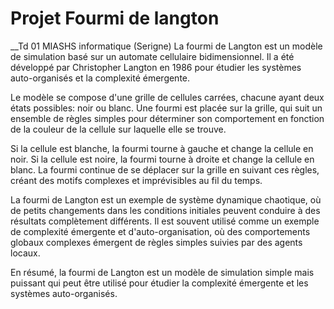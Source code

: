 # Projet Fourmi de langton
__Td 01 MIASHS informatique (Serigne)
La fourmi de Langton est un modèle de simulation basé sur un automate cellulaire bidimensionnel. Il a été développé par Christopher Langton en 1986 pour étudier les systèmes auto-organisés et la complexité émergente.

Le modèle se compose d'une grille de cellules carrées, chacune ayant deux états possibles: noir ou blanc. Une fourmi est placée sur la grille, qui suit un ensemble de règles simples pour déterminer son comportement en fonction de la couleur de la cellule sur laquelle elle se trouve.

Si la cellule est blanche, la fourmi tourne à gauche et change la cellule en noir. Si la cellule est noire, la fourmi tourne à droite et change la cellule en blanc. La fourmi continue de se déplacer sur la grille en suivant ces règles, créant des motifs complexes et imprévisibles au fil du temps.

La fourmi de Langton est un exemple de système dynamique chaotique, où de petits changements dans les conditions initiales peuvent conduire à des résultats complètement différents. Il est souvent utilisé comme un exemple de complexité émergente et d'auto-organisation, où des comportements globaux complexes émergent de règles simples suivies par des agents locaux.

En résumé, la fourmi de Langton est un modèle de simulation simple mais puissant qui peut être utilisé pour étudier la complexité émergente et les systèmes auto-organisés.
